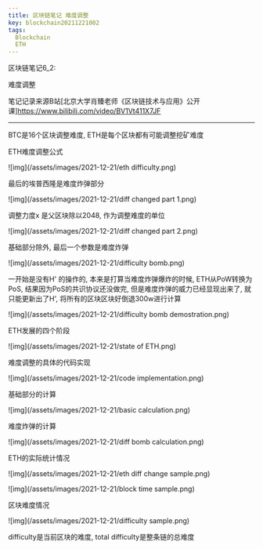 ```yaml
---
title: 区块链笔记 难度调整
key: blockchain20211221002
tags:
  Blockchain
  ETH
---
```


区块链笔记6_2:

难度调整

笔记记录来源B站[北京大学肖臻老师《区块链技术与应用》公开课]https://www.bilibili.com/video/BV1Vt411X7JF

<!--more-->

---

BTC是16个区块调整难度, ETH是每个区块都有可能调整挖矿难度

ETH难度调整公式

![img](/assets/images/2021-12-21/eth difficulty.png)

最后的埃普西隆是难度炸弹部分

![img](/assets/images/2021-12-21/diff changed part 1.png)

调整力度x 是父区块除以2048, 作为调整难度的单位

![img](/assets/images/2021-12-21/diff changed part 2.png)

基础部分除外, 最后一个参数是难度炸弹

![img](/assets/images/2021-12-21/difficulty bomb.png)

一开始是没有H' 的操作的, 本来是打算当难度炸弹爆炸的时候, ETH从PoW转换为PoS, 结果因为PoS的共识协议还没做完, 但是难度炸弹的威力已经显现出来了, 就只能更新出了H', 将所有的区块区块好倒退300w进行计算

![img](/assets/images/2021-12-21/difficulty bomb demostration.png)



ETH发展的四个阶段

![img](/assets/images/2021-12-21/state of ETH.png)

难度调整的具体的代码实现

![img](/assets/images/2021-12-21/code implementation.png)

基础部分的计算

![img](/assets/images/2021-12-21/basic calculation.png)

难度炸弹的计算

![img](/assets/images/2021-12-21/diff bomb calculation.png)



ETH的实际统计情况

![img](/assets/images/2021-12-21/eth diff change sample.png)

![img](/assets/images/2021-12-21/block time sample.png)

区块难度情况

![img](/assets/images/2021-12-21/difficulty sample.png)

difficulty是当前区块的难度, total difficulty是整条链的总难度
